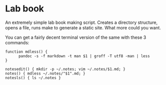 # Lab book

An extremely simple lab book making script. Creates a directory structure, opens a file, runs make to generate a static site. What more could you want.

You can get a fairly decent terminal version of the same with these 3 commands:

```
function mdless() {
      pandoc -s -f markdown -t man $1 | groff -T utf8 -man | less
}

notesedit() { mkdir -p ~/.notes; vim ~/.notes/$1.md; }
notes() { mdless ~/.notes/"$1".md; }
notesls() { ls ~/.notes }
```

